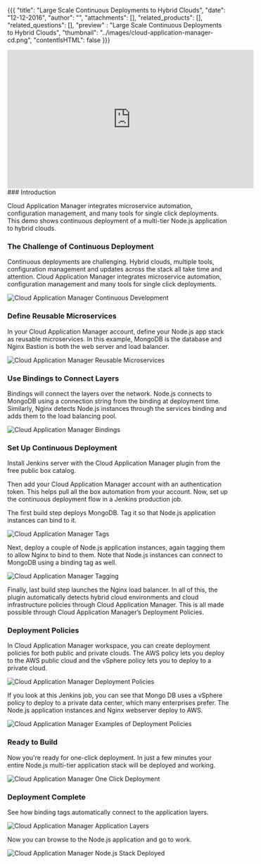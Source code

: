 {{{
  "title": "Large Scale Continuous Deployments to Hybrid Clouds",
  "date": "12-12-2016",
  "author": "",
  "attachments": [],
  "related_products": [],
  "related_questions": [],
  "preview" : "Large Scale Continuous Deployments to Hybrid Clouds",
  "thumbnail": "../images/cloud-application-manager-cd.png",
  "contentIsHTML": false
}}}

<div class="no-pdf">
<iframe width="560" height="315" src="https://player.vimeo.com/video/137891194" frameborder="0" allowfullscreen></iframe>
</div>
### Introduction

Cloud Application Manager integrates microservice automation, configuration management, and many tools for single click deployments. This demo shows continuous deployment of a multi-tier Node.js application to hybrid clouds.

### The Challenge of Continuous Deployment

Continuous deployments are challenging. Hybrid clouds, multiple tools, configuration management and updates across the stack all take time and attention. Cloud Application Manager integrates microservice automation, configuration management and many tools for single click deployments.

![Cloud Application Manager Continuous Development](../images/cloud-application-manager-cd.png)

### Define Reusable Microservices

In your Cloud Application Manager account, define your Node.js app stack as reusable microservices. In this example, MongoDB is the database and Nginx Bastion is both the web server and load balancer.

![Cloud Application Manager Reusable Microservices](../images/cloud-application-manager-nodjs-stack.png)

### Use Bindings to Connect Layers

Bindings will connect the layers over the network. Node.js connects to MongoDB using a connection string from the binding at deployment time. Similarly, Nginx detects Node.js instances through the services binding and adds them to the load balancing pool.

![Cloud Application Manager Bindings](../images/cloud-application-manager-bindings.png)

### Set Up Continuous Deployment
Install Jenkins server with the Cloud Application Manager plugin from the free public box catalog.

Then add your Cloud Application Manager account with an authentication token. This helps pull all the box automation from your account. Now, set up the continuous deployment flow in a Jenkins production job.

The first build step deploys MongoDB. Tag it so that Node.js application instances can bind to it.

![Cloud Application Manager Tags](../images/cloud-application-manager-tag1.png)

Next, deploy a couple of Node.js application instances, again tagging them to allow Nginx to bind to them. Note that Node.js instances can connect to MongoDB using a binding tag as well.

![Cloud Application Manager Tagging](../images/cloud-application-manager-tags2.png)

Finally, last build step launches the Nginx load balancer.
In all of this, the plugin automatically detects hybrid cloud environments and cloud infrastructure policies through Cloud Application Manager. This is all made possible through Cloud Application Manager’s Deployment Policies.

### Deployment Policies

In Cloud Application Manager workspace, you can create deployment policies for both public and private clouds. The AWS policy lets you deploy to the AWS public cloud and the vSphere policy lets you to deploy to a private cloud.

![Cloud Application Manager Deployment Policies](../images/cloud-application-manager-deployment-policies.png)

If you look at this Jenkins job, you can see that Mongo DB uses a vSphere policy to deploy to a private data center, which many enterprises prefer. The Node.js application instances and Nginx webserver deploy to AWS.

![Cloud Application Manager Examples of Deployment Policies](../images/cloud-application-manager-policies-example.png)

### Ready to Build

Now you're ready for one-click deployment. In just a few minutes your entire Node.js multi-tier application stack will be deployed and working.

![Cloud Application Manager One Click Deployment](../images/cloud-application-manager-build-now.png)

### Deployment Complete

See how binding tags automatically connect to the application layers.

![Cloud Application Manager Application Layers](../images/cloud-application-manager-tags3.png)

Now you can browse to the Node.js application and go to work.

![Cloud Application Manager Node.js Stack Deployed](../images/cloud-application-manager-nodejs.png)
